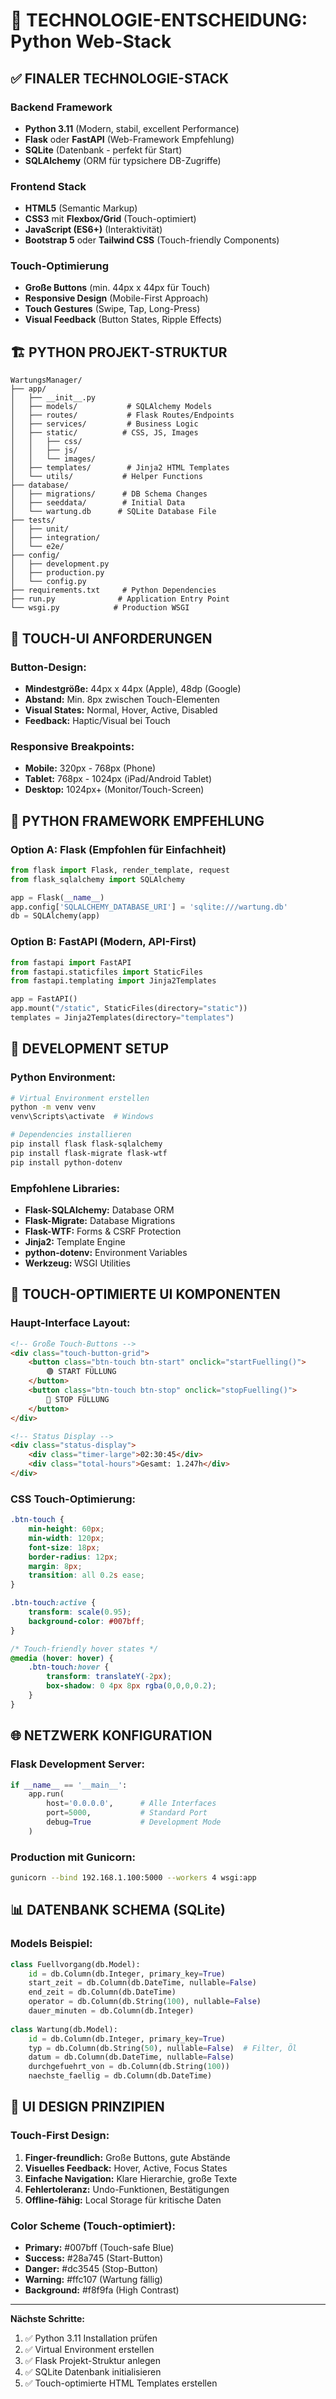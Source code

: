 # 🐍 TECHNOLOGIE-ENTSCHEIDUNG: Python Web-Stack

## ✅ **FINALER TECHNOLOGIE-STACK**

### **Backend Framework**
- **Python 3.11** (Modern, stabil, excellent Performance)
- **Flask** oder **FastAPI** (Web-Framework Empfehlung)
- **SQLite** (Datenbank - perfekt für Start)
- **SQLAlchemy** (ORM für typsichere DB-Zugriffe)

### **Frontend Stack**
- **HTML5** (Semantic Markup)
- **CSS3** mit **Flexbox/Grid** (Touch-optimiert)
- **JavaScript (ES6+)** (Interaktivität)
- **Bootstrap 5** oder **Tailwind CSS** (Touch-friendly Components)

### **Touch-Optimierung**
- **Große Buttons** (min. 44px x 44px für Touch)
- **Responsive Design** (Mobile-First Approach)
- **Touch Gestures** (Swipe, Tap, Long-Press)
- **Visual Feedback** (Button States, Ripple Effects)

## 🏗️ **PYTHON PROJEKT-STRUKTUR**

```
WartungsManager/
├── app/
│   ├── __init__.py
│   ├── models/           # SQLAlchemy Models
│   ├── routes/           # Flask Routes/Endpoints
│   ├── services/         # Business Logic
│   ├── static/          # CSS, JS, Images
│   │   ├── css/
│   │   ├── js/
│   │   └── images/
│   ├── templates/        # Jinja2 HTML Templates
│   └── utils/           # Helper Functions
├── database/
│   ├── migrations/      # DB Schema Changes
│   ├── seeddata/        # Initial Data
│   └── wartung.db      # SQLite Database File
├── tests/
│   ├── unit/
│   ├── integration/
│   └── e2e/
├── config/
│   ├── development.py
│   ├── production.py
│   └── config.py
├── requirements.txt     # Python Dependencies
├── run.py              # Application Entry Point
└── wsgi.py            # Production WSGI
```

## 📱 **TOUCH-UI ANFORDERUNGEN**

### Button-Design:
- **Mindestgröße:** 44px x 44px (Apple), 48dp (Google)
- **Abstand:** Min. 8px zwischen Touch-Elementen
- **Visual States:** Normal, Hover, Active, Disabled
- **Feedback:** Haptic/Visual bei Touch

### Responsive Breakpoints:
- **Mobile:** 320px - 768px (Phone)
- **Tablet:** 768px - 1024px (iPad/Android Tablet)
- **Desktop:** 1024px+ (Monitor/Touch-Screen)

## 🚀 **PYTHON FRAMEWORK EMPFEHLUNG**

### **Option A: Flask (Empfohlen für Einfachheit)**
```python
from flask import Flask, render_template, request
from flask_sqlalchemy import SQLAlchemy

app = Flask(__name__)
app.config['SQLALCHEMY_DATABASE_URI'] = 'sqlite:///wartung.db'
db = SQLAlchemy(app)
```

### **Option B: FastAPI (Modern, API-First)**
```python
from fastapi import FastAPI
from fastapi.staticfiles import StaticFiles
from fastapi.templating import Jinja2Templates

app = FastAPI()
app.mount("/static", StaticFiles(directory="static"))
templates = Jinja2Templates(directory="templates")
```

## 🔧 **DEVELOPMENT SETUP**

### Python Environment:
```bash
# Virtual Environment erstellen
python -m venv venv
venv\Scripts\activate  # Windows

# Dependencies installieren
pip install flask flask-sqlalchemy
pip install flask-migrate flask-wtf
pip install python-dotenv
```

### Empfohlene Libraries:
- **Flask-SQLAlchemy:** Database ORM
- **Flask-Migrate:** Database Migrations
- **Flask-WTF:** Forms & CSRF Protection
- **Jinja2:** Template Engine
- **python-dotenv:** Environment Variables
- **Werkzeug:** WSGI Utilities

## 📱 **TOUCH-OPTIMIERTE UI KOMPONENTEN**

### Haupt-Interface Layout:
```html
<!-- Große Touch-Buttons -->
<div class="touch-button-grid">
    <button class="btn-touch btn-start" onclick="startFuelling()">
        🟢 START FÜLLUNG
    </button>
    <button class="btn-touch btn-stop" onclick="stopFuelling()">
        🔴 STOP FÜLLUNG
    </button>
</div>

<!-- Status Display -->
<div class="status-display">
    <div class="timer-large">02:30:45</div>
    <div class="total-hours">Gesamt: 1.247h</div>
</div>
```

### CSS Touch-Optimierung:
```css
.btn-touch {
    min-height: 60px;
    min-width: 120px;
    font-size: 18px;
    border-radius: 12px;
    margin: 8px;
    transition: all 0.2s ease;
}

.btn-touch:active {
    transform: scale(0.95);
    background-color: #007bff;
}

/* Touch-friendly hover states */
@media (hover: hover) {
    .btn-touch:hover {
        transform: translateY(-2px);
        box-shadow: 0 4px 8px rgba(0,0,0,0.2);
    }
}
```

## 🌐 **NETZWERK KONFIGURATION**

### Flask Development Server:
```python
if __name__ == '__main__':
    app.run(
        host='0.0.0.0',      # Alle Interfaces
        port=5000,           # Standard Port
        debug=True           # Development Mode
    )
```

### Production mit Gunicorn:
```bash
gunicorn --bind 192.168.1.100:5000 --workers 4 wsgi:app
```

## 📊 **DATENBANK SCHEMA (SQLite)**

### Models Beispiel:
```python
class Fuellvorgang(db.Model):
    id = db.Column(db.Integer, primary_key=True)
    start_zeit = db.Column(db.DateTime, nullable=False)
    end_zeit = db.Column(db.DateTime)
    operator = db.Column(db.String(100), nullable=False)
    dauer_minuten = db.Column(db.Integer)
    
class Wartung(db.Model):
    id = db.Column(db.Integer, primary_key=True)
    typ = db.Column(db.String(50), nullable=False)  # Filter, Öl
    datum = db.Column(db.DateTime, nullable=False)
    durchgefuehrt_von = db.Column(db.String(100))
    naechste_faellig = db.Column(db.DateTime)
```

## 🎨 **UI DESIGN PRINZIPIEN**

### Touch-First Design:
1. **Finger-freundlich:** Große Buttons, gute Abstände
2. **Visuelles Feedback:** Hover, Active, Focus States
3. **Einfache Navigation:** Klare Hierarchie, große Texte
4. **Fehlertoleranz:** Undo-Funktionen, Bestätigungen
5. **Offline-fähig:** Local Storage für kritische Daten

### Color Scheme (Touch-optimiert):
- **Primary:** #007bff (Touch-safe Blue)
- **Success:** #28a745 (Start-Button)
- **Danger:** #dc3545 (Stop-Button)
- **Warning:** #ffc107 (Wartung fällig)
- **Background:** #f8f9fa (High Contrast)

---

**Nächste Schritte:**
1. ✅ Python 3.11 Installation prüfen
2. ✅ Virtual Environment erstellen
3. ✅ Flask Projekt-Struktur anlegen
4. ✅ SQLite Datenbank initialisieren
5. ✅ Touch-optimierte HTML Templates erstellen
